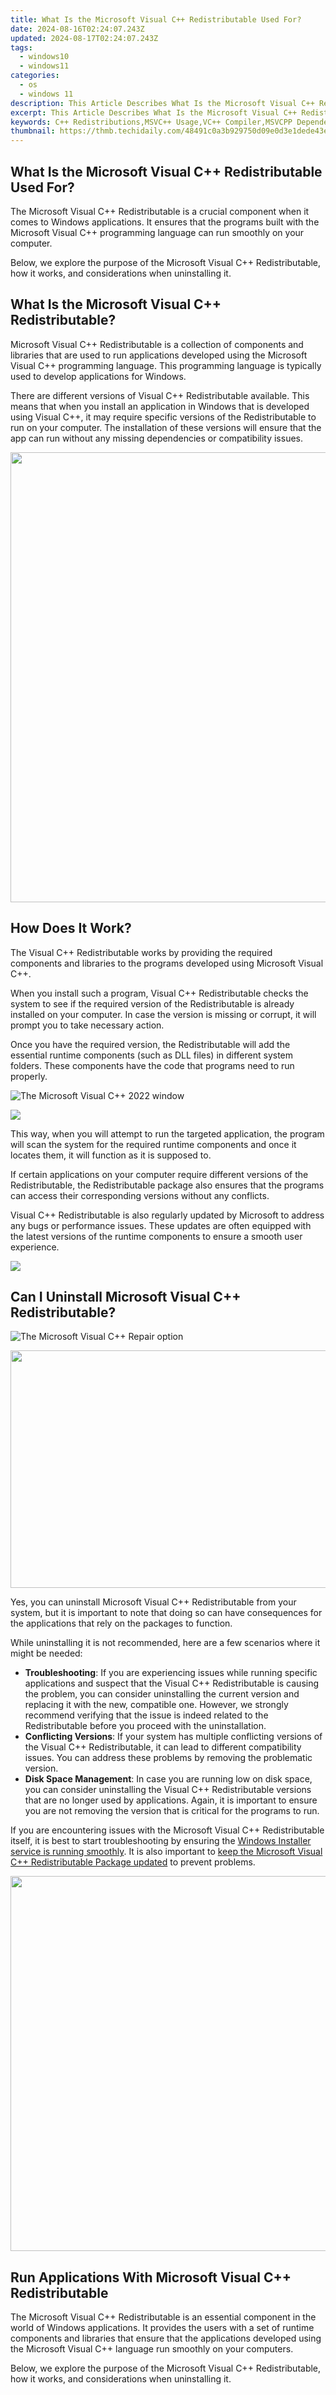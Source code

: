 ```yaml
---
title: What Is the Microsoft Visual C++ Redistributable Used For?
date: 2024-08-16T02:24:07.243Z
updated: 2024-08-17T02:24:07.243Z
tags:
  - windows10
  - windows11
categories:
  - os
  - windows 11
description: This Article Describes What Is the Microsoft Visual C++ Redistributable Used For?
excerpt: This Article Describes What Is the Microsoft Visual C++ Redistributable Used For?
keywords: C++ Redistributions,MSVC++ Usage,VC++ Compiler,MSVCPP Dependency,Visual C++ Essentials,Redistributing MSVC,Microsoft CPP Tools
thumbnail: https://thmb.techidaily.com/48491c0a3b929750d09e0d3e1dede43e654117023e73246a1998baa96a66f8fd.jpg
---
```


## What Is the Microsoft Visual C++ Redistributable Used For?

 The Microsoft Visual C++ Redistributable is a crucial component when it comes to Windows applications. It ensures that the programs built with the Microsoft Visual C++ programming language can run smoothly on your computer.

 Below, we explore the purpose of the Microsoft Visual C++ Redistributable, how it works, and considerations when uninstalling it.

## What Is the Microsoft Visual C++ Redistributable?

 Microsoft Visual C++ Redistributable is a collection of components and libraries that are used to run applications developed using the Microsoft Visual C++ programming language. This programming language is typically used to develop applications for Windows.

 There are different versions of Visual C++ Redistributable available. This means that when you install an application in Windows that is developed using Visual C++, it may require specific versions of the Redistributable to run on your computer. The installation of these versions will ensure that the app can run without any missing dependencies or compatibility issues.

<!-- affiliate ads begin -->
<a href="https://lightailing.sjv.io/c/5597632/1638364/17190" target="_top" id="1638364"><img src="//a.impactradius-go.com/display-ad/17190-1638364" border="0" alt="" width="1280" height="720"/></a><img height="0" width="0" src="https://imp.pxf.io/i/5597632/1638364/17190" style="position:absolute;visibility:hidden;" border="0" />
<!-- affiliate ads end -->
## How Does It Work?

 The Visual C++ Redistributable works by providing the required components and libraries to the programs developed using Microsoft Visual C++.

 When you install such a program, Visual C++ Redistributable checks the system to see if the required version of the Redistributable is already installed on your computer. In case the version is missing or corrupt, it will prompt you to take necessary action.

 Once you have the required version, the Redistributable will add the essential runtime components (such as DLL files) in different system folders. These components have the code that programs need to run properly.

![The Microsoft Visual C++ 2022 window](https://static1.makeuseofimages.com/wordpress/wp-content/uploads/2022/11/microsoft-visual-C-window-1.jpg)
<!-- affiliate ads begin -->
<a href="https://shop.incomedia.eu/order/checkout.php?PRODS=14095146&QTY=1&AFFILIATE=108875&CART=1"><img src="https://secure.2checkout.com/images/merchant/8b6cc3ee5ec407721ce3bf5ff4c0f56b/PRO_BUY_728x90-EN.jpg" border="0"></a>
<!-- affiliate ads end -->

 This way, when you will attempt to run the targeted application, the program will scan the system for the required runtime components and once it locates them, it will function as it is supposed to.

 If certain applications on your computer require different versions of the Redistributable, the Redistributable package also ensures that the programs can access their corresponding versions without any conflicts.

 Visual C++ Redistributable is also regularly updated by Microsoft to address any bugs or performance issues. These updates are often equipped with the latest versions of the runtime components to ensure a smooth user experience.

<!-- affiliate ads begin -->
<a href="https://store.bitdefender.com/affiliate.php?ACCOUNT=BITLATIN&AFFILIATE=108875&PATH=http%3A%2F%2Fwww.bitdefender.com%2Fbusiness%3FAFFILIATE%3D108875%26RESOURCE%3D30%2525%2BOff%2Ball%2BGravityZone%2BProducts"><img src="https://www.bitdefender.com/content/dam/bitdefender/business/campaign/1200X628.png" border="0"></a>
<!-- affiliate ads end -->
## Can I Uninstall Microsoft Visual C++ Redistributable?

![The Microsoft Visual C++ Repair option](https://static1.makeuseofimages.com/wordpress/wp-content/uploads/2023/06/repair-option.jpg)
<!-- affiliate ads begin -->
<a href="https://twopages.pxf.io/c/5597632/2016067/18544" target="_top" id="2016067"><img src="//a.impactradius-go.com/display-ad/18544-2016067" border="0" alt="" width="1020" height="380"/></a><img height="0" width="0" src="https://imp.pxf.io/i/5597632/2016067/18544" style="position:absolute;visibility:hidden;" border="0" />
<!-- affiliate ads end -->

 Yes, you can uninstall Microsoft Visual C++ Redistributable from your system, but it is important to note that doing so can have consequences for the applications that rely on the packages to function.

 While uninstalling it is not recommended, here are a few scenarios where it might be needed:

* **Troubleshooting**: If you are experiencing issues while running specific applications and suspect that the Visual C++ Redistributable is causing the problem, you can consider uninstalling the current version and replacing it with the new, compatible one. However, we strongly recommend verifying that the issue is indeed related to the Redistributable before you proceed with the uninstallation.
* **Conflicting Versions**: If your system has multiple conflicting versions of the Visual C++ Redistributable, it can lead to different compatibility issues. You can address these problems by removing the problematic version.
* **Disk Space Management**: In case you are running low on disk space, you can consider uninstalling the Visual C++ Redistributable versions that are no longer used by applications. Again, it is important to ensure you are not removing the version that is critical for the programs to run.

 If you are encountering issues with the Microsoft Visual C++ Redistributable itself, it is best to start troubleshooting by ensuring the [Windows Installer service is running smoothly](https://www.makeuseof.com/microsoft-visual-c-0x80240017-error/). It is also important to [keep the Microsoft Visual C++ Redistributable Package updated](https://www.makeuseof.com/windows-11-runtime-errrors/) to prevent problems.

<!-- affiliate ads begin -->
<a href="https://turtlebeachus.sjv.io/c/5597632/1988416/23719" target="_top" id="1988416"><img src="//a.impactradius-go.com/display-ad/23719-1988416" border="0" alt="" width="600" height="600"/></a><img height="0" width="0" src="https://imp.pxf.io/i/5597632/1988416/23719" style="position:absolute;visibility:hidden;" border="0" />
<!-- affiliate ads end -->
## Run Applications With Microsoft Visual C++ Redistributable

 The Microsoft Visual C++ Redistributable is an essential component in the world of Windows applications. It provides the users with a set of runtime components and libraries that ensure that the applications developed using the Microsoft Visual C++ language run smoothly on your computers.

 Below, we explore the purpose of the Microsoft Visual C++ Redistributable, how it works, and considerations when uninstalling it.



<ins class="adsbygoogle"
      style="display:block"
      data-ad-client="ca-pub-7571918770474297"
      data-ad-slot="8358498916"
      data-ad-format="auto"
      data-full-width-responsive="true"></ins>



